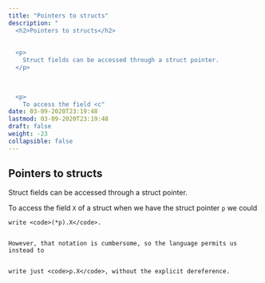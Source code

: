 ```yaml
---
title: "Pointers to structs"
description: "
  <h2>Pointers to structs</h2>
  
  
  <p>
    Struct fields can be accessed through a struct pointer.
  </p>
  

  
  <p>
    To access the field <c"
date: 03-09-2020T23:19:48
lastmod: 03-09-2020T23:19:48
draft: false
weight: -23
collapsible: false
---
```


  <h2>Pointers to structs</h2>
  
  
  <p>
    Struct fields can be accessed through a struct pointer.
  </p>
  

  
  <p>
    To access the field <code>X</code> of a struct when we have the struct pointer <code>p</code> we could


    write <code>(*p).X</code>.


    However, that notation is cumbersome, so the language permits us instead to


    write just <code>p.X</code>, without the explicit dereference.
  </p>
  

	
		
	


                                                